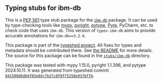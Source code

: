 ## Typing stubs for ibm-db

This is a [PEP 561](https://peps.python.org/pep-0561/)
type stub package for the [`ibm-db`](https://github.com/ibmdb/python-ibmdb) package.
It can be used by type-checking tools like
[mypy](https://github.com/python/mypy/),
[pyright](https://github.com/microsoft/pyright),
[pytype](https://github.com/google/pytype/),
[Pyre](https://pyre-check.org/),
PyCharm, etc. to check code that uses `ibm-db`. This version of
`types-ibm-db` aims to provide accurate annotations for
`ibm-db==3.2.6`.

This package is part of the [typeshed project](https://github.com/python/typeshed).
All fixes for types and metadata should be contributed there.
See [the README](https://github.com/python/typeshed/blob/main/README.md)
for more details. The source for this package can be found in the
[`stubs/ibm-db`](https://github.com/python/typeshed/tree/main/stubs/ibm-db)
directory.

This package was tested with
mypy 1.15.0,
pyright 1.1.396,
and pytype 2024.10.11.
It was generated from typeshed commit
[`041580d6d64f03e8dc7b2fc0f9ff5258e91f6ffb`](https://github.com/python/typeshed/commit/041580d6d64f03e8dc7b2fc0f9ff5258e91f6ffb).